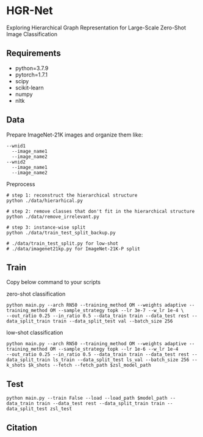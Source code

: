 # HGR-Net
Exploring Hierarchical Graph Representation for Large-Scale Zero-Shot Image Classification

## Requirements
- python=3.7.9
- pytorch=1.7.1
- scipy
- scikit-learn
- numpy
- nltk

## Data

Prepare ImageNet-21K images and organize them like:

```
--wnid1
  --image_name1
  --image_name2
--wnid2
  --image_name1
  --image_name2
```

Preprocess

```
# step 1: reconstruct the hierarchical structure
python ./data/hierarhical.py

# step 2: remove classes that don't fit in the hierarchical structure
python ./data/remove_irrelevant.py

# step 3: instance-wise split
python ./data/train_test_split_backup.py

# ./data/train_test_split.py for low-shot
# ./data/imagenet21kp.py for ImageNet-21K-P split
```

## Train

Copy below command to your scripts

zero-shot classification

```
python main.py --arch RN50 --training_method OM --weights adaptive --training_method OM --sample_strategy topk --lr 3e-7 --w_lr 1e-4 \
--out_ratio 0.25 --in_ratio 0.5 --data_train train --data_test rest --data_split_train train --data_split_test val --batch_size 256
```

low-shot classification

```
python main.py --arch RN50 --training_method OM --weights adaptive --training_method OM --sample_strategy topk --lr 1e-6 --w_lr 1e-4
--out_ratio 0.25 --in_ratio 0.5 --data_train train --data_test rest --data_split_train ls_train --data_split_test ls_val --batch_size 256 --k_shots $k_shots --fetch --fetch_path $zsl_model_path
```

## Test

```
python main.py --train False --load --load_path $model_path --data_train train --data_test rest --data_split_train train --data_split_test zsl_test
```

## Citation
